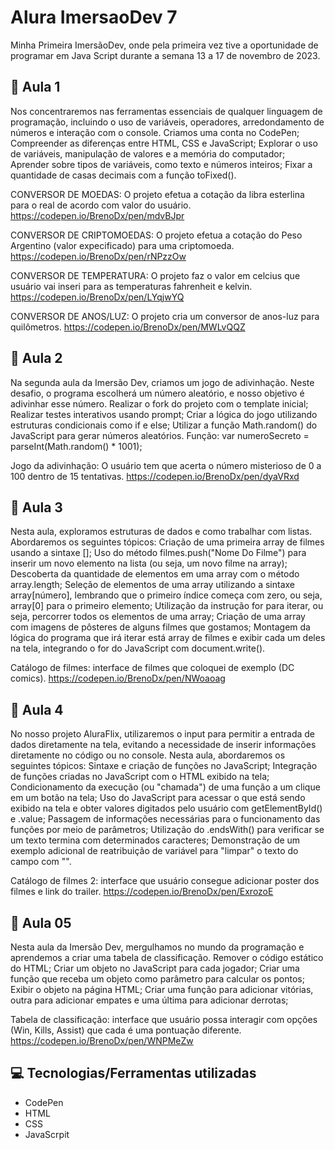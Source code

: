 # Alura ImersaoDev 7
Minha Primeira ImersãoDev, onde pela primeira vez tive a oportunidade de programar em Java Script durante a semana 13 a 17 de novembro de 2023.

## 📓 Aula 1
Nos concentraremos nas ferramentas essenciais de qualquer linguagem de programação, incluindo o uso de variáveis, operadores, arredondamento de números e interação com o console.
Criamos uma conta no CodePen;
Compreender as diferenças entre HTML, CSS e JavaScript;
Explorar o uso de variáveis, manipulação de valores e a memória do computador;
Aprender sobre tipos de variáveis, como texto e números inteiros;
Fixar a quantidade de casas decimais com a função toFixed().

CONVERSOR DE MOEDAS: O projeto efetua a cotação da libra esterlina para o real de acordo com valor do usuário.
https://codepen.io/BrenoDx/pen/mdvBJpr

CONVERSOR DE CRIPTOMOEDAS: O projeto efetua a cotação do Peso Argentino (valor expecificado) para uma criptomoeda.
https://codepen.io/BrenoDx/pen/rNPzzOw

CONVERSOR DE TEMPERATURA: O projeto faz o valor em celcius que usuário vai inseri para as temperaturas fahrenheit e kelvin.
https://codepen.io/BrenoDx/pen/LYqjwYQ

CONVERSOR DE ANOS/LUZ: O projeto cria um conversor de anos-luz para quilômetros.
https://codepen.io/BrenoDx/pen/MWLvQQZ



## 📓 Aula 2
Na segunda aula da Imersão Dev, criamos um jogo de adivinhação. Neste desafio, o programa escolherá um número aleatório, e nosso objetivo é adivinhar esse número.
Realizar o fork do projeto com o template inicial;
Realizar testes interativos usando prompt;
Criar a lógica do jogo utilizando estruturas condicionais como if e else;
Utilizar a função Math.random() do JavaScript para gerar números aleatórios.
Função: var numeroSecreto = parseInt(Math.random() * 1001);

Jogo da adivinhação: O usuário tem que acerta o número misterioso de 0 a 100 dentro de 15 tentativas.
https://codepen.io/BrenoDx/pen/dyaVRxd


## 📓 Aula 3 
Nesta aula, exploramos estruturas de dados e como trabalhar com listas. Abordaremos os seguintes tópicos:
Criação de uma primeira array de filmes usando a sintaxe [];
Uso do método filmes.push("Nome Do Filme") para inserir um novo elemento na lista (ou seja, um novo filme na array);
Descoberta da quantidade de elementos em uma array com o método array.length;
Seleção de elementos de uma array utilizando a sintaxe array[número], lembrando que o primeiro índice começa com zero, ou seja, array[0] para o primeiro elemento;
Utilização da instrução for para iterar, ou seja, percorrer todos os elementos de uma array;
Criação de uma array com imagens de pôsteres de alguns filmes que gostamos;
Montagem da lógica do programa que irá iterar está array de filmes e exibir cada um deles na tela, integrando o for do JavaScript com document.write().

Catálogo de filmes: interface de filmes que coloquei de exemplo (DC comics).
https://codepen.io/BrenoDx/pen/NWoaoag


## 📓 Aula 4
No nosso projeto AluraFlix, utilizaremos o input para permitir a entrada de dados diretamente na tela, evitando a necessidade de inserir informações diretamente no código ou no console. Nesta aula, abordaremos os seguintes tópicos:
Sintaxe e criação de funções no JavaScript;
Integração de funções criadas no JavaScript com o HTML exibido na tela;
Condicionamento da execução (ou "chamada") de uma função a um clique em um botão na tela;
Uso do JavaScript para acessar o que está sendo exibido na tela e obter valores digitados pelo usuário com getElementById() e .value;
Passagem de informações necessárias para o funcionamento das funções por meio de parâmetros;
Utilização do .endsWith() para verificar se um texto termina com determinados caracteres;
Demonstração de um exemplo adicional de reatribuição de variável para "limpar" o texto do campo com "".

Catálogo de filmes 2: interface que usuário consegue adicionar poster dos filmes e link do trailer.
https://codepen.io/BrenoDx/pen/ExrozoE


## 📓 Aula 05
Nesta aula da Imersão Dev, mergulhamos no mundo da programação e aprendemos a criar uma tabela de classificação.
Remover o código estático do HTML;
Criar um objeto no JavaScript para cada jogador;
Criar uma função que receba um objeto como parâmetro para calcular os pontos;
Exibir o objeto na página HTML;
Criar uma função para adicionar vitórias, outra para adicionar empates e uma última para adicionar derrotas;

Tabela de classificação: interface que usuário possa interagir com opções (Win, Kills, Assist) que cada é uma pontuação diferente.
https://codepen.io/BrenoDx/pen/WNPMeZw

## 💻 Tecnologias/Ferramentas utilizadas
- CodePen
- HTML
- CSS
- JavaScrpit
